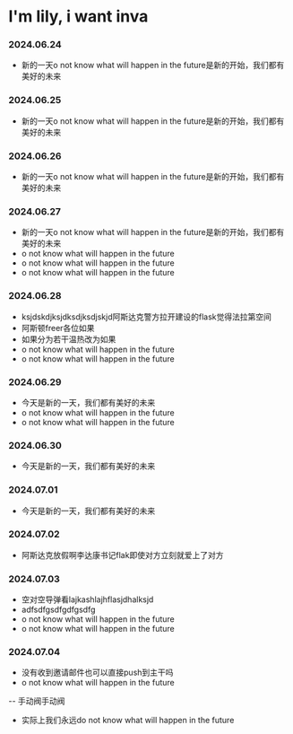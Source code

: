 # I'm lily, i want inva
<!-- EICL1st_START -->
### 2024.06.24
- 新的一天o not know what will happen in the future是新的开始，我们都有美好的未来
### 2024.06.25
- 新的一天o not know what will happen in the future是新的开始，我们都有美好的未来
### 2024.06.26
- 新的一天o not know what will happen in the future是新的开始，我们都有美好的未来

### 2024.06.27
- 新的一天o not know what will happen in the future是新的开始，我们都有美好的未来
- o not know what will happen in the future
- o not know what will happen in the future
- o not know what will happen in the future

### 2024.06.28
- ksjdskdjksjdksdjksdjskjd阿斯达克警方拉开建设的flask觉得法拉第空间
- 阿斯顿freer各位如果
- 如果分为若干温热改为如果
- o not know what will happen in the future
- o not know what will happen in the future

### 2024.06.29

- 今天是新的一天，我们都有美好的未来
- o not know what will happen in the future
- o not know what will happen in the future
### 2024.06.30
- 今天是新的一天，我们都有美好的未来
### 2024.07.01
- 今天是新的一天，我们都有美好的未来
### 2024.07.02
-  阿斯达克放假啊李达康书记flak即使对方立刻就爱上了对方

### 2024.07.03
- 空对空导弹看lajkashlajhflasjdhalksjd
- adfsdfgsdfgdfgsdfg
- o not know what will happen in the future
- o not know what will happen in the future

### 2024.07.04
- 没有收到邀请邮件也可以直接push到主干吗
- o not know what will happen in the future
<!-- EICL1st_END -->
-- 手动阀手动阀


- 实际上我们永远do not know what will happen in the future
